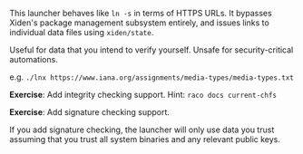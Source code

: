 This launcher behaves like `ln -s` in terms of HTTPS URLs.  It
bypasses Xiden's package management subsystem entirely, and issues
links to individual data files using `xiden/state`.

Useful for data that you intend to verify yourself. Unsafe for
security-critical automations.

e.g. `./lnx https://www.iana.org/assignments/media-types/media-types.txt`

**Exercise**: Add integrity checking support. Hint: `raco docs current-chfs`

**Exercise**: Add signature checking support.

If you add signature checking, the launcher will only use data you
trust assuming that you trust all system binaries and any relevant
public keys.
